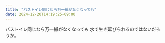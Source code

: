 ```yaml
---
title: "バストイレ同じなら万一紙がなくなっても"
date: 2024-12-20T14:19:25+09:00
---
```

バストイレ同じなら万一紙がなくなっても
水で生き延びられるのではないだろうか。
